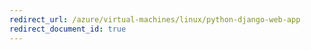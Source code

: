 ```yaml
---
redirect_url: /azure/virtual-machines/linux/python-django-web-app
redirect_document_id: true
---
```

